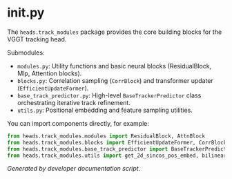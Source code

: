 # __init__.py

The `heads.track_modules` package provides the core building blocks for the VGGT tracking head.

Submodules:
- `modules.py`: Utility functions and basic neural blocks (ResidualBlock, Mlp, Attention blocks).
- `blocks.py`: Correlation sampling (`CorrBlock`) and transformer updater (`EfficientUpdateFormer`).
- `base_track_predictor.py`: High-level `BaseTrackerPredictor` class orchestrating iterative track refinement.
- `utils.py`: Positional embedding and feature sampling utilities.

You can import components directly, for example:
```python
from heads.track_modules.modules import ResidualBlock, AttnBlock
from heads.track_modules.blocks import EfficientUpdateFormer, CorrBlock
from heads.track_modules.base_track_predictor import BaseTrackerPredictor
from heads.track_modules.utils import get_2d_sincos_pos_embed, bilinear_sampler
```

*Generated by developer documentation script.*